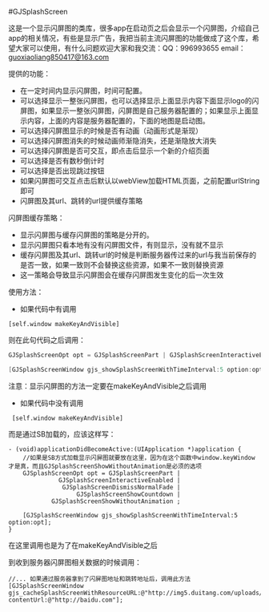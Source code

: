 #GJSplashScreen

这是一个显示闪屏图的类库，很多app在启动页之后会显示一个闪屏图，介绍自己app的相关情况，有些是显示广告，我把当前主流闪屏图的功能做成了这个库，希望大家可以使用，有什么问题欢迎大家和我交流：QQ：996993655  email：guoxiaoliang850417@163.com

提供的功能：

- 在一定时间内显示闪屏图，时间可配置。
- 可以选择显示一整张闪屏图，也可以选择显示上面显示内容下面显示logo的闪屏图，如果显示一整张闪屏图，闪屏图是自己服务器配置的；如果显示上面显示内容，上面的内容是服务器配置的，下面的地图是启动图。
- 可以选择闪屏图显示的时候是否有动画（动画形式是渐现）
- 可以选择闪屏图消失的时候动画师渐隐消失，还是渐隐放大消失
- 可以选择闪屏图是否可交互，即点击后显示一个新的介绍页面
- 可以选择是否有数秒倒计时
- 可以选择是否出现跳过按钮
- 如果闪屏图可交互点击后默认以webView加载HTML页面，之前配置urlString即可
- 闪屏图及其url、跳转的url提供缓存策略

闪屏图缓存策略：

- 显示闪屏图与缓存闪屏图的策略是分开的。
- 显示闪屏图只看本地有没有闪屏图文件，有则显示，没有就不显示
- 缓存闪屏图及其url、跳转url的时候是判断服务器传过来的url与我当前保存的是否一致，如果一致则不会替换这些资源，如果不一致则替换资源
- 这一策略会导致显示闪屏图会在缓存闪屏图发生变化的后一次生效

使用方法：

- 如果代码中有调用


 ```
 [self.window makeKeyAndVisible]
 ```

则在此句代码之后调用：


```C
GJSplashScreenOpt opt = GJSplashScreenPart | GJSplashScreenInteractiveEnabled | GJSplashScreenDismissNormalFade | GJSplashScreenShowCountdown | GJSplashScreenShowWithoutAnimation;

[GJSplashScreenWindow gjs_showSplashScreenWithTimeInterval:5 option:opt];
```

注意：显示闪屏图的方法一定要在makeKeyAndVisible之后调用

- 如果代码中没有调用

```
 [self.window makeKeyAndVisible]
 ```
 
 而是通过SB加载的，应该这样写：
 

```
- (void)applicationDidBecomeActive:(UIApplication *)application {
    //如果是SB方式加载显示闪屏图就要放在这里，因为在这个函数中window.keyWindow才是真，而且GJSplashScreenShowWithoutAnimation是必须的选项
    GJSplashScreenOpt opt = GJSplashScreenPart |
              GJSplashScreenInteractiveEnabled |
               GJSplashScreenDismissNormalFade |      
                   GJSplashScreenShowCountdown |
            GJSplashScreenShowWithoutAnimation ;
    
    [GJSplashScreenWindow gjs_showSplashScreenWithTimeInterval:5 option:opt];
}
```
在这里调用也是为了在makeKeyAndVisible之后
 
 
到收到服务器闪屏图相关数据的时候调用：


```
//... 如果通过服务器拿到了闪屏图地址和跳转地址后，调用此方法
[GJSplashScreenWindow gjs_cacheSplashScreenWithResourceURL:@"http://img5.duitang.com/uploads/item/201501/05/20150105184318_w8HPK.jpeg" contentUrl:@"http://baidu.com"];
```
